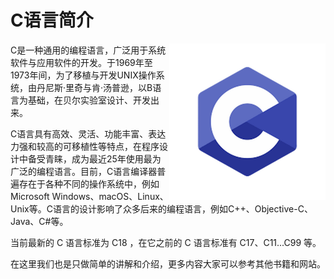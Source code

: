 # C语言简介

<img src="Images/0-1.png" align="right" width="250px"/>

C是一种通用的编程语言，广泛用于系统软件与应用软件的开发。于1969年至1973年间，为了移植与开发UNIX操作系统，由丹尼斯·里奇与肯·汤普逊，以B语言为基础，在贝尔实验室设计、开发出来。

C语言具有高效、灵活、功能丰富、表达力强和较高的可移植性等特点，在程序设计中备受青睐，成为最近25年使用最为广泛的编程语言。目前，C语言编译器普遍存在于各种不同的操作系统中，例如Microsoft Windows、macOS、Linux、Unix等。C语言的设计影响了众多后来的编程语言，例如C++、Objective-C、Java、C#等。

当前最新的 C 语言标准为 C18 ，在它之前的 C 语言标准有 C17、C11...C99 等。

在这里我们也是只做简单的讲解和介绍，更多内容大家可以参考其他书籍和网站。